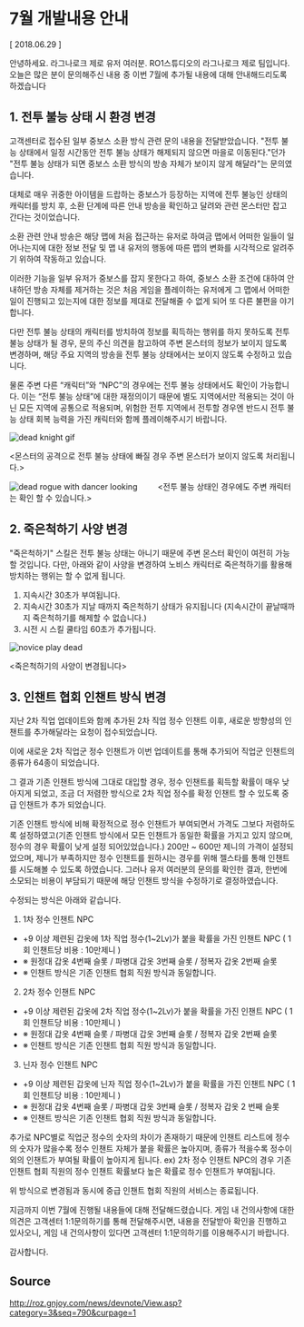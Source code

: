# 7월 개발내용 안내

[ 2018.06.29 ]

안녕하세요. 라그나로크 제로 유저 여러분. RO1스튜디오의 라그나로크 제로 팀입니다. 오늘은 많은 분이 문의해주신 내용 중 이번 7월에 추가될 내용에 대해 안내해드리도록 하겠습니다

## 1. 전투 불능 상태 시 환경 변경

고객센터로 접수된 일부 중보스 소환 방식 관련 문의 내용을 전달받았습니다. "전투 불능 상태에서 일정 시간동안 전투 불능 상태가 해제되지 않으면 마을로 이동된다."던가 "전투 불능 상태가 되면 중보스 소환 방식의 방송 자체가 보이지 않게 해달라"는 문의였습니다.

대체로 매우 귀중한 아이템을 드랍하는 중보스가 등장하는 지역에 전투 불능인 상태의 캐릭터를 방치 후, 소환 단계에 따른 안내 방송을 확인하고 달려와 관련 몬스터만 잡고 간다는 것이었습니다.

소환 관련 안내 방송은 해당 맵에 처음 접근하는 유저로 하여금 맵에서 어떠한 일들이 일어나는지에 대한 정보 전달 및 맵 내 유저의 행동에 따른 맵의 변화를 시각적으로 알려주기 위하여 작동하고 있습니다.

이러한 기능을 일부 유저가 중보스를 잡지 못한다고 하여, 중보스 소환 조건에 대하여 안내하던 방송 자체를 제거하는 것은 처음 게임을 플레이하는 유저에게 그 맵에서 어떠한 일이 진행되고 있는지에 대한 정보를 제대로 전달해줄 수 없게 되어 또 다른 불편을 야기합니다.

다만 전투 불능 상태의 캐릭터를 방치하여 정보를 획득하는 행위를 하지 못하도록 전투 불능 상태가 될 경우, 문의 주신 의견을 참고하여 주변 몬스터의 정보가 보이지 않도록 변경하며, 해당 주요 지역의 방송을 전투 불능 상태에서는 보이지 않도록 수정하고 있습니다.

물론 주변 다른 “캐릭터”와 “NPC”의 경우에는 전투 불능 상태에서도 확인이 가능합니다. 이는 “전투 불능 상태”에 대한 재정의이기 때문에 별도 지역에서만 적용되는 것이 아닌 모든 지역에 공통으로 적용되며, 위험한 전투 지역에서 전투할 경우엔 반드시 전투 불능 상태 회복 능력을 가진 캐릭터와 함께 플레이해주시기 바랍니다.

![dead knight gif](http://imgc.gnjoy.com/ufile/common/2018/06/29/043528_bwAn1X98.gif)

<몬스터의 공격으로 전투 불능 상태에 빠질 경우 주변 몬스터가 보이지 않도록 처리됩니다.>

![dead rogue with dancer looking](http://imgc.gnjoy.com/ufile/common/2018/06/29/043547_F3i5SXFO.png)
　　
<전투 불능 상태인 경우에도 주변 캐릭터는 확인 할 수 있습니다.>

## 2. 죽은척하기 사양 변경

"죽은척하기" 스킬은 전투 불능 상태는 아니기 때문에 주변 몬스터 확인이 여전히 가능할 것입니다. 다만, 아래와 같이 사양을 변경하여 노비스 캐릭터로 죽은척하기를 활용해 방치하는 행위는 할 수 없게 됩니다.

1) 지속시간 30초가 부여됩니다.
2) 지속시간 30초가 지날 때까지 죽은척하기 상태가 유지됩니다 (지속시간이 끝날때까지 죽은척하기를 해제할 수 없습니다.)
3) 시전 시 스킬 쿨타임 60초가 추가됩니다.

![novice play dead](http://imgc.gnjoy.com/ufile/common/2018/06/29/043556_sVOFbMtu.png)

<죽은척하기의 사양이 변경됩니다>

## 3. 인챈트 협회 인챈트 방식 변경

지난 2차 직업 업데이트와 함께 추가된 2차 직업 정수 인챈트 이후, 새로운 방향성의 인챈트를 추가해달라는 요청이 접수되었습니다.

이에 새로운 2차 직업군 정수 인챈트가 이번 업데이트를 통해 추가되어 직업군 인챈트의 종류가 64종이 되었습니다.

그 결과 기존 인챈트 방식에 그대로 대입할 경우, 정수 인챈트를 획득할 확률이 매우 낮아지게 되었고, 조금 더 저렴한 방식으로 2차 직업 정수를 확정 인챈트 할 수 있도록 중급 인챈트가 추가 되었습니다.

기존 인챈트 방식에 비해 확정적으로 정수 인챈트가 부여되면서 가격도 그보다 저렴하도록 설정하였고(기존 인챈트 방식에서 모든 인챈트가 동일한 확률을 가지고 있지 않으며, 정수의 경우 확률이 낮게 설정 되어있었습니다.) 200만 ~ 600만 제니의 가격이 설정되었으며, 제니가 부족하지만 정수 인챈트를 원하시는 경우를 위해 젤스타를 통해 인챈트를 시도해볼 수 있도록 하였습니다. 그러나 유저 여러분의 문의를 확인한 결과, 한번에 소모되는 비용이 부담되기 때문에 해당 인챈트 방식을 수정하기로 결정하였습니다.

수정되는 방식은 아래와 같습니다.

1) 1차 정수 인챈트 NPC
　
  * +9 이상 제련된 갑옷에 1차 직업 정수(1~2Lv)가 붙을 확률을 가진 인챈트 NPC ( 1회 인챈트당 비용 : 10만제니 )
  * ※ 원정대 갑옷 4번째 슬롯 / 파병대 갑옷 3번째 슬롯 / 정복자 갑옷 2번째 슬롯
  * ※ 인챈트 방식은 기존 인챈트 협회 직원 방식과 동일합니다.

2) 2차 정수 인챈트 NPC
　
  * +9 이상 제련된 갑옷에 2차 직업 정수(1~2Lv)가 붙을 확률을 가진 인챈트 NPC ( 1회 인챈트당 비용 : 10만제니 )
  * ※ 원정대 갑옷 4번째 슬롯 / 파병대 갑옷 3번째 슬롯 / 정복자 갑옷 2번째 슬롯
  * ※ 인챈트 방식은 기존 인챈트 협회 직원 방식과 동일합니다.

3) 닌자 정수 인챈트 NPC

  * +9 이상 제련된 갑옷에 닌자 직업 정수(1~2Lv)가 붙을 확률을 가진 인챈트 NPC ( 1회 인챈트당 비용 : 10만제니 )
  * ※ 원정대 갑옷 4번째 슬롯 / 파병대 갑옷 3번째 슬롯 / 정복자 갑옷 2 번째 슬롯
  * ※ 인챈트 방식은 기존 인챈트 협회 직원 방식과 동일합니다.


추가로 NPC별로 직업군 정수의 숫자의 차이가 존재하기 때문에 인챈트 리스트에 정수의 숫자가 많을수록 정수 인챈트 자체가 붙을 확률은 높아지며, 종류가 적을수록 정수이외의 인챈트가 부여될 확률이 높아지게 됩니다. ex) 2차 정수 인챈트 NPC의 경우 기존 인챈트 협회 직원의 정수 인챈트 확률보다 높은 확률로 정수 인챈트가 부여됩니다.

위 방식으로 변경됨과 동시에 중급 인챈트 협회 직원의 서비스는 종료됩니다.


지금까지 이번 7월에 진행될 내용들에 대해 전달해드렸습니다. 게임 내 건의사항에 대한 의견은 고객센터 1:1문의하기를 통해 전달해주시면, 내용을 전달받아 확인을 진행하고 있사오니, 게임 내 건의사항이 있다면 고객센터 1:1문의하기를 이용해주시기 바랍니다.

감사합니다.

## Source

http://roz.gnjoy.com/news/devnote/View.asp?category=3&seq=790&curpage=1